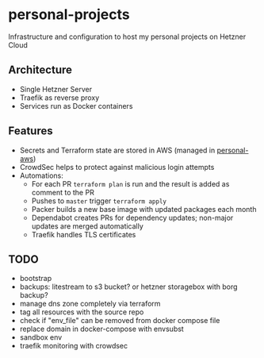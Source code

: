 # personal-projects

Infrastructure and configuration to host my personal projects on Hetzner Cloud

## Architecture

- Single Hetzner Server
- Traefik as reverse proxy
- Services run as Docker containers

## Features

- Secrets and Terraform state are stored in AWS (managed in [personal-aws](https://github.com/christianwaldmann/personal-aws))
- CrowdSec helps to protect against malicious login attempts
- Automations:
    - For each PR `terraform plan` is run and the result is added as comment to the PR
    - Pushes to `master` trigger `terraform apply`
    - Packer builds a new base image with updated packages each month
    - Dependabot creates PRs for dependency updates; non-major updates are merged automatically
    - Traefik handles TLS certificates

## TODO

- bootstrap
- backups: litestream to s3 bucket? or hetzner storagebox with borg backup?
- manage dns zone completely via terraform
- tag all resources with the source repo
- check if "env_file" can be removed from docker compose file
- replace domain in docker-compose with envsubst
- sandbox env
- traefik monitoring with crowdsec
